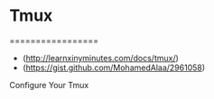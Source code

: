 # Tmux
=================

* (http://learnxinyminutes.com/docs/tmux/)
* (https://gist.github.com/MohamedAlaa/2961058)

Configure Your Tmux
